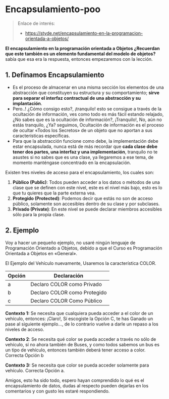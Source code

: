 
# Encapsulamiento-poo

> Enlace de interés:
> * https://styde.net/encapsulamiento-en-la-programacion-orientada-a-objetos/

**El encapsulamiento en la programación orientada a Objetos ¿Recuerdan que este también es un elemento fundamental del modelo de objetos?** sabía que esa era la respuesta, entonces empezaremos con la lección.

## 1. Definamos Encapsulamiento

* Es el proceso de almacenar en una misma sección los elementos de una abstracción que constituyen su estructura y su comportamiento; **sirve para separar el interfaz contractual de una abstracción y su implantación**.
* Pero..! ¿Cómo consigo esto?, ¡tranquilo! esto se consigue a través de la ocultación de información, ves como todo es más fácil estando relajado, ¿No sabes que es la ocultación de información?, ¡Tranquilo!, No, aún no estás tranquilo, ¿Ya? seguimos, Ocultación de información es el proceso de ocultar «Todos los Secretos» de un objeto que no aportan a sus características específicas.
* Para que la abstracción funcione como debe, la implementación debe estar encapsulada, nunca está de más recordar que **cada clase debe tener dos partes, una interfaz y una implementación**, tranquilo no te asustes si no sabes que es una clase, ya llegaremos a ese tema, de momento manténgase concentrado en la encapsulación.


Existen tres niveles de acceso para el encapsulamiento, los cuales son:
1. **Público (Public)**: Todos pueden acceder a los datos o métodos de una clase que se definen con este nivel, este es el nivel más bajo, esto es lo que tu quieres que la parte externa vea.
2. **Protegido (Protected)**: Podemos decir que estás no son de acceso público, solamente son accesibles dentro de su clase y por subclases.
3. **Privado (Private)**: En este nivel se puede declarar miembros accesibles sólo para la propia clase.

## 2. Ejemplo

Voy a hacer un pequeño ejemplo, no usaré ningún lenguaje de Programación Orientado a Objetos, debido a que el Curso es Programación Orientada a Objetos en «General».

El Ejemplo del Vehículo nuevamente, Usaremos la característica COLOR.

| Opción | Declaración |
| ------ | ----------- |
| a      |  Declaro COLOR como Privado   |
| b      |  Declaro COLOR como Protegido |
| c      |  Declaro COLOR Como Público   |

**Contexto 1:**  Se necesita que cualquiera pueda acceder a el color de un vehículo, entonces: ¡Claro!, Sí escogiste la Opción C, te has Ganado un pase al siguiente ejemplo…, de lo contrario vuelve a darle un repaso a los niveles de acceso.

**Contexto 2**: Se necesita qué color se pueda acceder a través no sólo de vehículo, sí no ahora también de Buses, y como todos sabemos un bus es un tipo de vehículo, entonces también deberá tener acceso a color. Correcta Opción b

**Contexto 3:** Se necesita que color se pueda acceder solamente para vehículo.
Correcta Opción a.

Amigos, esto ha sido todo, espero hayan comprendido lo qué es el encapsulamiento de datos, dudas al respecto pueden dejarlas en los comentarios y con gusto les estaré respondiendo.
